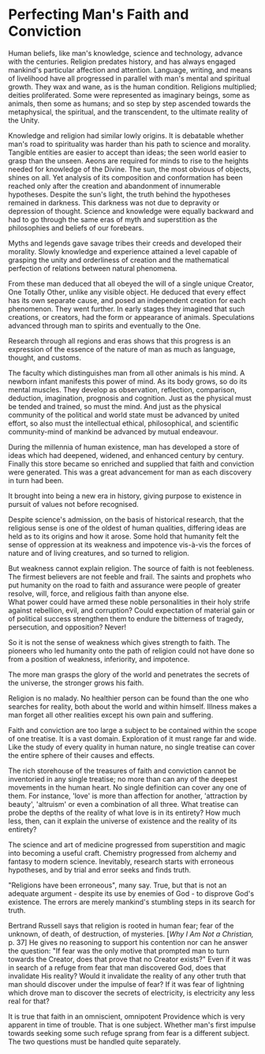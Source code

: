 Perfecting Man's Faith and Conviction 
======================================

Human beliefs, like man's knowledge, science and technology, advance
with the centuries. Religion predates history, and has always engaged
mankind's particular affection and attention. Language, writing, and
means of livelihood have all progressed in parallel with man's mental
and spiritual growth. They wax and wane, as is the human condition.
Religions multiplied; deities proliferated. Some were represented as
imaginary beings, some as animals, then some as humans; and so step by
step ascended towards the metaphysical, the spiritual, and the
transcendent, to the ultimate reality of the Unity.

Knowledge and religion had similar lowly origins. It is debatable
whether man's road to spirituality was harder than his path to science
and morality. Tangible entities are easier to accept than ideas; the
seen world easier to grasp than the unseen. Aeons are required for minds
to rise to the heights needed for knowledge of the Divine. The sun, the
most obvious of objects, shines on all. Yet analysis of its composition
and conformation has been reached only after the creation and
abandonment of innumerable hypotheses. Despite the sun's light, the
truth behind the hypotheses remained in darkness. This darkness was not
due to depravity or depression of thought. Science and knowledge were
equally backward and had to go through the same eras of myth and
superstition as the philosophies and beliefs of our forebears.

Myths and legends gave savage tribes their creeds and developed their
morality. Slowly knowledge and experience attained a level capable of
grasping the unity and orderliness of creation and the mathematical
perfection of relations between natural phenomena. 

From these man deduced that all obeyed the will of a single unique
Creator, One Totally Other, unlike any visible object. He deduced that
every effect has its own separate cause, and posed an independent
creation for each phenomenon. They went further. In early stages they
imagined that such creations, or creators, had the form or appearance of
animals. Speculations advanced through man to spirits and eventually to
the One.

Research through all regions and eras shows that this progress is an
expression of the essence of the nature of man as much as language,
thought, and customs. 

The faculty which distinguishes man from all other animals is his mind.
A newborn infant manifests this power of mind. As its body grows, so do
its mental muscles. They develop as observation, reflection, comparison,
deduction, imagination, prognosis and cognition. Just as the physical
must be tended and trained, so must the mind. And just as the physical
community of the political and world state must be advanced by united
effort, so also must the intellectual ethical, philosophical, and
scientific community-mind of mankind be advanced by mutual endeavour.

During the millennia of human existence, man has developed a store of
ideas which had deepened, widened, and enhanced century by century.
Finally this store became so enriched and supplied that faith and
conviction were generated. This was a great advancement for man as each
discovery in turn had been. 

It brought into being a new era in history, giving purpose to existence
in pursuit of values not before recognised. 

Despite science's admission, on the basis of historical research, that
the religious sense is one of the oldest of human qualities, differing
ideas are held as to its origins and how it arose. Some hold that
humanity felt the sense of oppression at its weakness and impotence
vis-à-vis the forces of nature and of living creatures, and so turned to
religion.

But weakness cannot explain religion. The source of faith is not
feebleness. The firmest believers are not feeble and frail. The saints
and prophets who put humanity on the road to faith and assurance were
people of greater resolve, will, force, and religious faith than anyone
else.   
 What power could have armed these noble personalities in their holy
strife against rebellion, evil, and corruption? Could expectation of
material gain or of political success strengthen them to endure the
bitterness of tragedy, persecution, and opposition? Never! 

So it is not the sense of weakness which gives strength to faith. The
pioneers who led humanity onto the path of religion could not have done
so from a position of weakness, inferiority, and impotence.

The more man grasps the glory of the world and penetrates the secrets of
the universe, the stronger grows his faith.

Religion is no malady. No healthier person can be found than the one who
searches for reality, both about the world and within himself. Illness
makes a man forget all other realities except his own pain and
suffering.

Faith and conviction are too large a subject to be contained within the
scope of one treatise. It is a vast domain. Exploration of it must range
far and wide. Like the study of every quality in human nature, no single
treatise can cover the entire sphere of their causes and effects.

The rich storehouse of the treasures of faith and conviction cannot be
inventoried in any single treatise; no more than can any of the deepest
movements in the human heart. No single definition can cover any one of
them. For instance, 'love' is more than affection for another,
'attraction by beauty', 'altruism' or even a combination of all three.
What treatise can probe the depths of the reality of what love is in its
entirety? How much less, then, can it explain the universe of existence
and the reality of its entirety?

The science and art of medicine progressed from superstition and magic
into becoming a useful craft. Chemistry progressed from alchemy and
fantasy to modern science. Inevitably, research starts with erroneous
hypotheses, and by trial and error seeks and finds truth.

"Religions have been erroneous", many say. True, but that is not an
adequate argument - despite its use by enemies of God - to disprove
God's existence. The errors are merely mankind's stumbling steps in its
search for truth.

Bertrand Russell says that religion is rooted in human fear; fear of the
unknown, of death, of destruction, of mysteries. [*Why I Am Not a
Christian,* p. 37] He gives no reasoning to support his contention nor
can he answer the question: "If fear was the only motive that prompted
man to turn towards the Creator, does that prove that no Creator
exists?" Even if it was in search of a refuge from fear that man
discovered God, does that invalidate His reality? Would it invalidate
the reality of any other truth that man should discover under the
impulse of fear? If it was fear of lightning which drove man to discover
the secrets of electricity, is electricity any less real for that?

It is true that faith in an omniscient, omnipotent Providence which is
very apparent in time of trouble. That is one subject. Whether man's
first impulse towards seeking some such refuge sprang from fear is a
different subject. The two questions must be handled quite separately.


